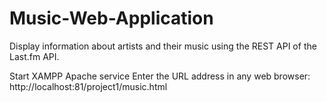 # Music-Web-Application
Display information about artists and their music using the REST API of the Last.fm API.

Start XAMPP Apache service
Enter the URL address in any web browser:
http://localhost:81/project1/music.html
